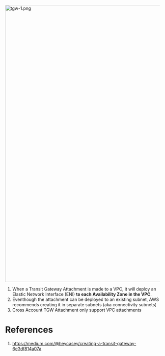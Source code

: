 
<img src="./images/tgw-1.png" title="tgw-1.png" width="900"/>

1. When a Transit Gateway Attachment is made to a VPC, it will deploy an Elastic Network Interface (ENI) **to each Availability Zone in the VPC**.
2. Eventhough the attachment can be deployed to an existing subnet, AWS recommends creating it in separate subnets (aka connectivity subnets)
3. Cross Account TGW Attachment only support VPC attachments



# References

1. https://medium.com/@heycasey/creating-a-transit-gateway-6e3df814a07a